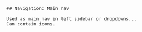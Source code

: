     ## Navigation: Main nav

    Used as main nav in left sidebar or dropdowns...
    Can contain icons.
